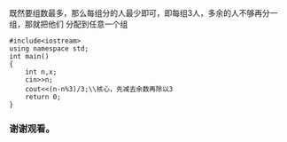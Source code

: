 既然要组数最多，那么每组分的人最少即可，即每组$3$人，多余的人不够再分一组，那就把他们
分配到任意一个组
```
#include<iostream>
using namespace std;
int main()
{
	int n,x;
	cin>>n;
	cout<<(n-n%3)/3;\\核心，先减去余数再除以3
	return 0;
}
```
### 谢谢观看。